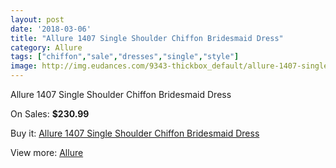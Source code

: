 ```yaml
---
layout: post
date: '2018-03-06'
title: "Allure 1407 Single Shoulder Chiffon Bridesmaid Dress"
category: Allure 
tags: ["chiffon","sale","dresses","single","style"]
image: http://img.eudances.com/9343-thickbox_default/allure-1407-single-shoulder-chiffon-bridesmaid-dress.jpg
---
```

Allure 1407 Single Shoulder Chiffon Bridesmaid Dress

On Sales: **$230.99**
<a href="https://www.eudances.com/en/allure/3119-allure-1407-single-shoulder-chiffon-bridesmaid-dress.html"><amp-img layout="responsive" width="600" height="600" src="//img.eudances.com/9343-thickbox_default/allure-1407-single-shoulder-chiffon-bridesmaid-dress.jpg" alt="Allure 1407 Single Shoulder Chiffon Bridesmaid Dress 0" /></a>
<a href="https://www.eudances.com/en/allure/3119-allure-1407-single-shoulder-chiffon-bridesmaid-dress.html"><amp-img layout="responsive" width="600" height="600" src="//img.eudances.com/9346-thickbox_default/allure-1407-single-shoulder-chiffon-bridesmaid-dress.jpg" alt="Allure 1407 Single Shoulder Chiffon Bridesmaid Dress 1" /></a>
<a href="https://www.eudances.com/en/allure/3119-allure-1407-single-shoulder-chiffon-bridesmaid-dress.html"><amp-img layout="responsive" width="600" height="600" src="//img.eudances.com/9345-thickbox_default/allure-1407-single-shoulder-chiffon-bridesmaid-dress.jpg" alt="Allure 1407 Single Shoulder Chiffon Bridesmaid Dress 2" /></a>
<a href="https://www.eudances.com/en/allure/3119-allure-1407-single-shoulder-chiffon-bridesmaid-dress.html"><amp-img layout="responsive" width="600" height="600" src="//img.eudances.com/9344-thickbox_default/allure-1407-single-shoulder-chiffon-bridesmaid-dress.jpg" alt="Allure 1407 Single Shoulder Chiffon Bridesmaid Dress 3" /></a>

Buy it: [Allure 1407 Single Shoulder Chiffon Bridesmaid Dress](https://www.eudances.com/en/allure/3119-allure-1407-single-shoulder-chiffon-bridesmaid-dress.html "Allure 1407 Single Shoulder Chiffon Bridesmaid Dress")

View more: [Allure ](https://www.eudances.com/en/53-allure "Allure ")